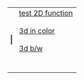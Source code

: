 <!DOCTYPE html>
<html>

  <body>
    <table>
      <tr>
        <td><canvas id="myCanvas" width="100" height="100" style="border:1px solid"></canvas></td>
        <td>
            <div id="a"><a href="2d.html">test 2D function</a></div><br>
            <div id="b"><a href="3d-color.html">3d in color</div><br>
            <div id="c"><a href="3d.html">3d b/w</div></div><br>
            <div id="d"></div><br>
        </td>
      </tr>
    </table>
  </body>
</html>
